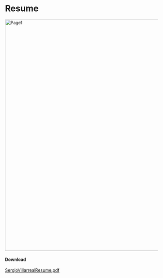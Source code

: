 # Resume

<img width="759" alt="Page1" src="https://github.com/user-attachments/assets/c61e2d21-252d-4ce7-8949-8407420929f0">

#### Download
[SergioVillarrealResume.pdf](https://github.com/SergioBoySV/Resume/files/15484356/SergioVillarrealResume.pdf)
